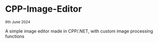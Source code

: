 # CPP-Image-Editor

<sup>9th June 2024</sup>

A simple image editor made in CPP/.NET, with custom image processing functions
